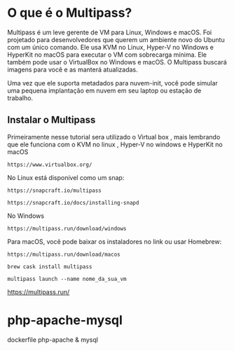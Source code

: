 # O que é o Multipass?

Multipass é um leve gerente de VM para Linux, Windows e macOS. Foi projetado para desenvolvedores que querem um ambiente novo do Ubuntu com um único comando. Ele usa KVM no Linux, Hyper-V no Windows e HyperKit no macOS para executar o VM com sobrecarga mínima. Ele também pode usar o VirtualBox no Windows e macOS. O Multipass buscará imagens para você e as manterá atualizadas.

Uma vez que ele suporta metadados para nuvem-init, você pode simular uma pequena implantação em nuvem em seu laptop ou estação de trabalho.

## Instalar o  Multipass

Primeiramente nesse tutorial sera utilizado o Virtual box , mais lembrando que ele funciona com o KVM no linux , Hyper-V no windows e HyperKit no macOS
```
https://www.virtualbox.org/
```
No Linux está disponível como um snap:
```
https://snapcraft.io/multipass
```
```
https://snapcraft.io/docs/installing-snapd
```

No Windows 
```
https://multipass.run/download/windows
```
Para macOS, você pode baixar os instaladores no link ou usar Homebrew:
```
https://multipass.run/download/macos
```
```
brew cask install multipass
```













`multipass launch --name nome_da_sua_vm`

https://multipass.run/



# php-apache-mysql
dockerfile php-apache &amp; mysql
